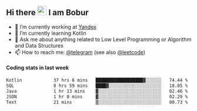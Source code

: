 ## Hi there <img src="https://media.giphy.com/media/hvRJCLFzcasrR4ia7z/giphy.gif" width="25px" height="25px"> I am Bobur

- 💼 I’m currently working at [Yandex](https://yandex.ru/)
- 🌱 I’m currently learning Kotlin
- 💬 Ask me about anything related to Low Level Programming or Algorithm and Data Structures
- 📫 How to reach me: [@telegram](https://t.me/octoant) (see also [@leetcode](https://leetcode.com/octoant/))    

#### Coding stats in last week

<!--START_SECTION:waka-->

```txt
Kotlin            37 hrs 6 mins   ██████████████████▓░░░░░░   74.44 %
SQL               8 hrs 59 mins   ████▓░░░░░░░░░░░░░░░░░░░░   18.05 %
Java              1 hr 13 mins    ▓░░░░░░░░░░░░░░░░░░░░░░░░   02.46 %
JSON              1 hr 8 mins     ▓░░░░░░░░░░░░░░░░░░░░░░░░   02.29 %
Text              21 mins         ▒░░░░░░░░░░░░░░░░░░░░░░░░   00.73 %
```

<!--END_SECTION:waka-->
